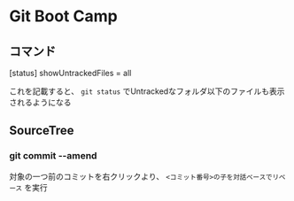 # Git Boot Camp

## コマンド

[status]
  showUntrackedFiles = all

これを記載すると、 `git status` でUntrackedなフォルダ以下のファイルも表示されるようになる

## SourceTree

### git commit --amend

対象の一つ前のコミットを右クリックより、 `<コミット番号>の子を対話ベースでリベース` を実行
